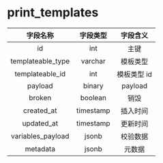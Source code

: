 # print_templates

| 字段名称 | 字段类型 | 字段含义 |
| :-----: | :-----: | :-----: 
| id | int | 主键 |
| templateable_type | varchar | 模板类型 |
| templateable_id | int | 模板类型 id |
| payload | binary | payload |
| broken | boolean | 销毁 |
| created_at | timestamp | 插入时间 |
| updated_at | timestamp | 更新时间 |
| variables_payload | jsonb | 校验数据 |
| metadata | jsonb | 元数据 |

